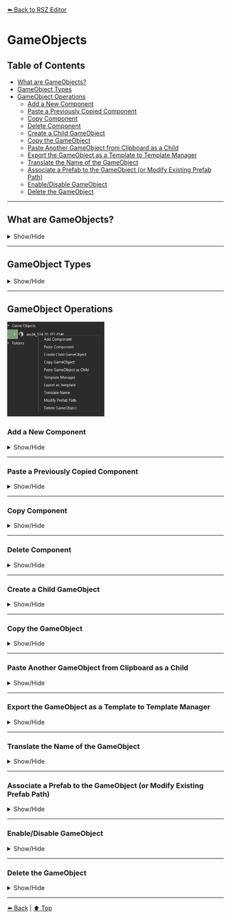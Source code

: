 [⬅️ Back to RSZ Editor](./RSZ-Editor.md)

# GameObjects

## Table of Contents

- [What are GameObjects?](#what-are-gameobjects)
- [GameObject Types](#gameobject-types)
- [GameObject Operations](#gameobject-operations)
  - [Add a New Component](#add-a-new-component)
  - [Paste a Previously Copied Component](#paste-a-previously-copied-component)
  - [Copy Component](#copy-component)
  - [Delete Component](#delete-component)
  - [Create a Child GameObject](#create-a-child-gameobject)
  - [Copy the GameObject](#copy-the-gameobject)
  - [Paste Another GameObject from Clipboard as a Child](#paste-another-gameobject-from-clipboard-as-a-child)
  - [Export the GameObject as a Template to Template Manager](#export-the-gameobject-as-a-template-to-template-manager)
  - [Translate the Name of the GameObject](#translate-the-name-of-the-gameobject)
  - [Associate a Prefab to the GameObject (or Modify Existing Prefab Path)](#associate-a-prefab-to-the-gameobject-or-modify-existing-prefab-path)
  - [Enable/Disable GameObject](#enabledisable-gameobject)
  - [Delete the GameObject](#delete-the-gameobject)

---

## What are GameObjects?

<details>
<summary>Show/Hide</summary>

GameObjects are the fundamental building blocks in both `.pfb` (Prefab) and `.scn` (Scene) files.

- In **.pfb files**, a GameObject never has a prefab attached, because it defines the prefab itself.  
    <sub>A prefab is a template for creating objects with predefined properties and components. It allows for easy reuse and instantiation of complex objects.</sub>

- In **.scn files**, GameObjects can represent a wide variety of entities, such as:
  - Enemies
  - Map objects
  - Controllers (e.g., spawn controllers that define conditions for enemy spawning)
  - Other interactive or static elements in the scene

Each GameObject should have a unique **GUID** assigned to it in its `settings` node. This ensures proper identification and referencing by the game.

GameObjects are used to structure and organize the data and logic within both prefabs and scenes.
</details>

---

## GameObject Types

<details>
<summary>Show/Hide</summary>

GameObjects in RSZ files can be:

- **Root GameObjects**  
  - Located directly under the Data Block or inside a Folder.
  - Serve as main entities in the Scene.

- **Child GameObjects**  
  - Part of another GameObject, listed under its `children` node.
  - Can represent:
    - Physical objects attached to the main object.
    - Before/After patterns (e.g., a child GameObject named "before" and another named "after" to represent states such as pre- and post-explosion).
    - Param GameObjects that control the behavior or properties of the parent GameObject.
    - Other specialized roles depending on the context/game.

</details>

---

## GameObject Operations

<img src="../../media/gameobject_operations.png" alt="GameObject Operations" height="220"/>

### Add a New Component

<details>
<summary>Show/Hide</summary>
Add a new component to the selected GameObject to extend its functionality.
</details>

---

### Paste a Previously Copied Component

<details>
<summary>Show/Hide</summary>

Insert a component from the clipboard into the current GameObject.

</details>

---

### Copy Component

<details>
<summary>Show/Hide</summary>

To copy a component, navigate to the **Components** node under the GameObject and right-click the component you want to copy.  
Select **Copy Component** from the context menu.

<img src="../../media/copy_component.png" alt="Copy Component"/>

</details>

---

### Delete Component

<details>
<summary>Show/Hide</summary>

To delete a component, navigate to the **Components** node under the GameObject and right-click the component you want to delete.  
Select **Delete Component** from the context menu.

<img src="../../media/delete_component.png" alt="Delete Component"/>

</details>

---

### Create a Child GameObject

<details>
<summary>Show/Hide</summary>

Add a new GameObject as a child under the selected GameObject.

</details>

---

### Copy the GameObject

<details>
<summary>Show/Hide</summary>

Copy the selected GameObject to the clipboard for duplication or transfer.

</details>

---

### Paste Another GameObject from Clipboard as a Child

<details>
<summary>Show/Hide</summary>

Insert a copied GameObject as a child under the current GameObject.

</details>

---

### Export the GameObject as a Template to Template Manager

<details>
<summary>Show/Hide</summary>

Save the GameObject as a reusable template for future use.

</details>

---

### Translate the Name of the GameObject

<details>
<summary>Show/Hide</summary>

Automatically translate the GameObject's name to your preferred language.

</details>

---

### Associate a Prefab to the GameObject (or Modify Existing Prefab Path)

<details>
<summary>Show/Hide</summary>

Link a prefab to the GameObject or change the path of an existing prefab association.

</details>

---

### Enable/Disable GameObject

<details>
<summary>Show/Hide</summary>

To enable a GameObject, make sure both **UpdateSelf** and **DrawSelf** are toggled on under its `settings` node.  
Disabling a GameObject will deactivate it and its children.

<img src="../../media/toggle_gameobject.png" alt="Toggle GameObject"/>

</details>

---

### Delete the GameObject

<details>
<summary>Show/Hide</summary>

Remove the GameObject and all its children from the file.

</details>

---

[⬅️ Back](RSZ-Editor.md) | [⬆️ Top](#gameobjects)